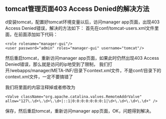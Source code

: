 


<span id= "20173901">tomcat管理页面403 Access Denied的解决方法</span>
----------

d安装tomcat，配置好tomcat环境变量以后，访问manager app页面，出现403 Access Denied错误，解决的方法如下：
首先在conf/tomcat-users.xml文件里面，在</tomcat-users>前面添加如下代码：

	<role rolename="manager-gui"/>  
	<user password="admin" roles="manager-gui" username="tomcat"/>  


然后重启tomcat，重新访问manager app页面，如果此时仍然出现403 Access Denied错误，那么就是访问的ip地受到了限制，
我们打开/webapps/manager/META-INF/目录下context.xml文件，不是conf/目录下的context.xml文件，一定不要搞错了


我们将里面的内容注释掉或者修改为

	<Valve className="org.apache.catalina.valves.RemoteAddrValve"  
	allow="127\.\d+\.\d+\.\d+|::1|0:0:0:0:0:0:0:1|\d+\.\d+\.\d+\.\d+" />  

保存，然后重启tomcat，重新访问manager app页面，OK，问题得到解决。